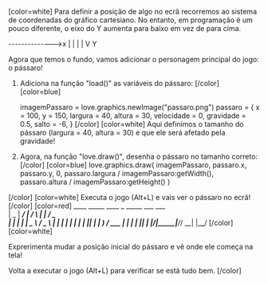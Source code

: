 [color=white]
Para definir a posição de algo no ecrã recorremos ao sistema de
coordenadas do gráfico cartesiano. No entanto, em programação
é um pouco diferente, o eixo do Y aumenta para baixo em vez
de para cima.

-------------->x
|
|
|
|
V Y

Agora que temos o fundo, vamos adicionar o personagem 
principal do jogo: o pássaro!

1. Adiciona na função "load()" as variáveis do pássaro:
[/color] [color=blue]

   imagemPassaro = love.graphics.newImage("passaro.png")
   passaro = {
       x = 100,
       y = 150,
       largura = 40,
       altura = 30,
       velocidade = 0,
       gravidade = 0.5,
       salto = -6,
   }
[/color] [color=white]
Aqui definimos o tamanho do pássaro (largura = 40, altura = 30) 
e que ele será afetado pela gravidade!

2. Agora, na função "love.draw()", desenha o pássaro no 
tamanho correto:
[/color] [color=blue]
   love.graphics.draw(
   imagemPassaro,
   passaro.x,
   passaro.y,
   0,
   passaro.largura / imagemPassaro:getWidth(),
   passaro.altura / imagemPassaro:getHeight()
   )

[/color] [color=white]
Executa o jogo (Alt+L) e vais ver o pássaro no ecrã!
[/color] [color=red]
     ____  _____ ____    _    _____ ___ ___  
    |  _ \| ____/ ___|  / \  |  ___|_ _/ _ \
    | | | |  _| \___ \ / _ \ | |_   | | | | |
    | |_| | |___ ___) / ___ \|  _|  | | |_| |
    |____/|_____|____/_/   \_\_|   |___\___/
[/color] [color=white]

Exprerimenta mudar a posição inicial do pássaro e vê onde ele começa na tela!

Volta a executar o jogo (Alt+L) para verificar se está tudo bem.
[/color]

